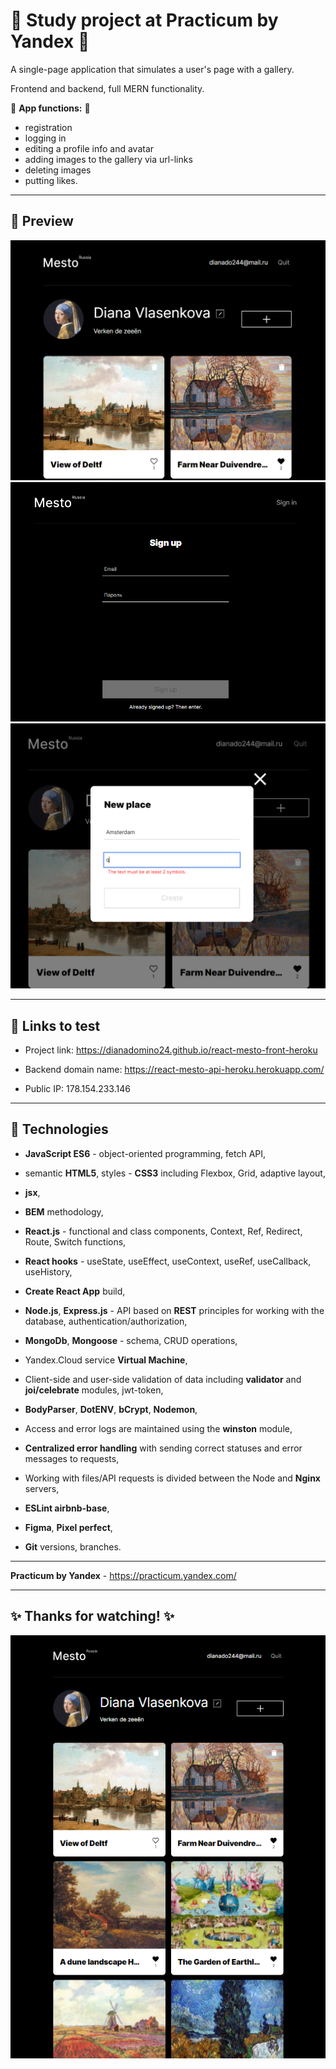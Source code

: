 # :large_blue_diamond: Study project at Practicum by Yandex :large_blue_diamond:

A single-page application that simulates a user's page with a gallery. 

Frontend and backend, full MERN functionality.

:small_blue_diamond: **App functions:** :small_blue_diamond:
  - registration
  - logging in
  - editing a profile info and avatar
  - adding images to the gallery via url-links
  - deleting images
  - putting likes.

---
## :mag_right: Preview

![Preview](./Example3.png)
![Preview](./Example2.png)
![Preview](./Example4.png)

---
## :link: Links to test 

- Project link: https://dianadomino24.github.io/react-mesto-front-heroku

- Backend domain name: https://react-mesto-api-heroku.herokuapp.com/

- Public IP: 178.154.233.146

---
## :rocket: Technologies 

* **JavaScript ES6** - object-oriented programming, fetch API,


* semantic **HTML5**, styles - **CSS3** including Flexbox, Grid, adaptive layout,
* **jsx**,
* **BEM** methodology,


* **React.js** - functional and class components, Context, Ref, Redirect, Route, Switch functions, 
* **React hooks** - useState, useEffect, useContext, useRef, useCallback, useHistory,
* **Create React App** build,


* **Node.js**, **Express.js** - API based on **REST** principles for working with the database, authentication/authorization,
* **MongoDb**, **Mongoose** - schema, CRUD operations,
* Yandex.Cloud service **Virtual Machine**,


* Client-side and user-side validation of data including  **validator** and **joi/celebrate** modules, jwt-token,
* **BodyParser**, **DotENV**, **bCrypt**, **Nodemon**,
* Access and error logs are maintained using the **winston** module,
* **Centralized error handling** with sending correct statuses and error messages to requests,
* Working with files/API requests is divided between the Node and **Nginx** servers,


* **ESLint airbnb-base**,
* **Figma**, **Pixel perfect**,


* **Git** versions, branches.

---

**Practicum by Yandex** - https://practicum.yandex.com/

---

## :sparkles: Thanks for watching! :sparkles:

![Preview](./Example.png)
